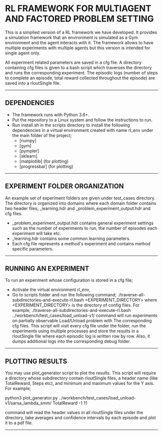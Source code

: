 # RL FRAMEWORK FOR MULTIAGENT AND FACTORED PROBLEM SETTING

This is a simplied version of a RL framework we have developed. It provides a simulation framework that an environment
is simulated as a Gym environment and the agent interacts with it. The framework allows to have multiple experiments
with multiple agents but this version is intended for single agent only.

All experiment related parameters are saved in a cfg file. A directory containing cfg files is given to a bash script which traverses the directory and runs the corresponding experiment. The episodic logs (number of steps to complete an episode, total reward collected throughout the episode) are saved into a rloutSingle file.

-------------------------------------------------------------------------------------------------------------------------------
## DEPENDENCIES

- The framework runs with Python 3.6+.
- Put the repository to a Linux system and follow the instructions to run.
- Run install.sh in the scripts directory to install the following dependencies
in a virtual environment created with name rl_env under the main folder of the project;
    - [numpy]
    - [gym]
    - [pympler]
    - [sklearn]
    - [matplotlib] (for plotting)
    - [progressbar] (for plotting)
    
-------------------------------------------------------------------------------------------------------------------------------
## EXPERIMENT FOLDER ORGANIZATION

An example set of experiment folders are given under test_cases directory. The directory is organized into
domains where each domain folder contains two header files; _learning.hdr and _problem_experiment_output.hdr
and cfg files.
- _problem_experiment_output.hdr contains general experiment settings such as the number of experiments to run,
the number of episodes each experiment will take etc.
- _learning.hdr contains some common learning parameters.
- Each cfg file represents a method's experiment and contains method specific parameters.

-------------------------------------------------------------------------------------------------------------------------------
## RUNNING AN EXPERIMENT

To run an experiment whose configuration is stored in a cfg file;
- Activate the virtual environment rl_env,
- Go to scripts folder and run the following command;
  ./traverse-all-subdirectories-and-execute-rl.bash <EXPERIMENT_DIRECTORY>
  where <EXPERIMENT_DIRECTORY> is the directory of config files. For example;
  ./traverse-all-subdirectories-and-execute-rl.bash ../workbench/test_cases/load_unload-v1/
  command will run experiments on partially observable Load/Unload problem with The
  corresponding cfg files.
  This script will visit every cfg file under the folder, run the experiments using multiple
  processes and store the results in a rloutSingle file where each episodic log is written
  row by row. Also, it dumps additional logs into the corresponding debug folder.
 
-------------------------------------------------------------------------------------------------------------------------------
## PLOTTING RESULTS

You may use plot_generator script to plot the results. This script will require a directory
whose subdirectory contain rloutSingle files, a header name (like TotalReward, Steps etc), and minimum
and maximum values for the Y axis. For example;

  python3 plot_generator.py ../workbench/test_cases/load_unload-v1/sarsa_lambda_smm/ TotalReward -1 11

command will read the header values in all rloutSingle files under the directory, take averages and
confidence intervals by each episode and plot it to a pdf file.

-------------------------------------------------------------------------------------------------------------------------------
